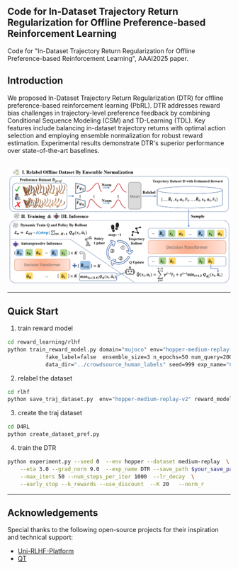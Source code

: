 ## Code for In-Dataset Trajectory Return Regularization for Offline Preference-based Reinforcement Learning

Code for "In-Dataset Trajectory Return Regularization for Offline Preference-based Reinforcement Learning", AAAI2025 paper.

## Introduction

We proposed In-Dataset Trajectory Return Regularization (DTR) for offline preference-based reinforcement learning (PbRL). DTR addresses reward bias challenges in trajectory-level preference feedback by combining Conditional Sequence Modeling (CSM) and TD-Learning (TDL). Key features include balancing in-dataset trajectory returns with optimal action selection and employing ensemble normalization for robust reward estimation. Experimental results demonstrate DTR's superior performance over state-of-the-art baselines.

<p align="center">
    <br>
    <img src="fig/dtr.png"/>
    <br>
<p>

---



## Quick Start
1. train reward model
``` Bash
cd reward_learning/rlhf
python train_reward_model.py domain="mujoco" env="hopper-medium-replay-v2" modality="state" structure="mlp" \
            fake_label=false  ensemble_size=3 n_epochs=50 num_query=2000 len_query=200 \
            data_dir="../crowdsource_human_labels" seed=999 exp_name="CS-MLP"
```

2. relabel the dataset
``` Bash
cd rlhf
python save_traj_dataset.py  env="hopper-medium-replay-v2" reward_model_path=$your_model_path pkl_path=$your_pkl_path
```

3. create the traj dataset
``` Bash
cd D4RL
python create_dataset_pref.py
```

4. train the DTR
``` Bash
python experiment.py --seed 0  --env hopper --dataset medium-replay  \
    --eta 3.0 --grad_norm 9.0  --exp_name DTR --save_path $your_save_path  \
    --max_iters 50 --num_steps_per_iter 1000  --lr_decay  \
    --early_stop --k_rewards --use_discount  --K 20   --norm_r 
```

---
## Acknowledgements

Special thanks to the following open-source projects for their inspiration and technical support:

- [Uni-RLHF-Platform](https://github.com/pickxiguapi/Uni-RLHF-Platform)
- [QT](https://github.com/charleshsc/QT)
